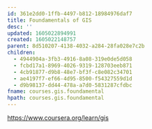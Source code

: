 ```yaml
---
id: 361e2dd0-1ffb-4497-b812-18984976daf7
title: Foundamentals of GIS
desc: ''
updated: 1605022894991
created: 1605022148757
parent: 8d510207-4138-4032-a284-28fa028e7c2b
children:
  - 4944904a-3fb3-4916-8a08-319e0de5d058
  - fcbd17a1-8969-4026-9319-128703eeb871
  - 4cb91877-d9b8-48e7-bf3f-c8e082c34701
  - ae4197f7-ef66-4d95-8500-f54327559d1d
  - d9b98137-dd44-478a-a7d0-5831287cfdbc
fname: courses.gis.foundamental
hpath: courses.gis.foundamental
---
```

<https://www.coursera.org/learn/gis> 

